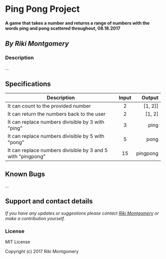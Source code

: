 # **Ping Pong Project**

#### A game that takes a number and returns a range of numbers with the words ping and pong scattered throughout, 08.18.2017

## _By Riki Montgomery_

### Description

_..._

## Specifications
| Description        | Input          | Output  |
| ------------- |:-------------:| -----:|
| It can count to the provided number      | 2 | [1, 2]] |
| It can return the numbers back to the user  | 2      |    [1, 2] |
| It can replace numbers divisible by 3 with "ping"      | 3      |   ping |
| It can replace numbers divisible by 5 with "pong" | 5      |    pong |
| It can replace numbers divisible by 3 and 5 with "pingpong" | 15      |    pingpong |

## Known Bugs

_..._

## Support and contact details

_If you have any updates or suggestions please contact [Riki Montgomery] or make a contribution yourself._

[Riki Montgomery]: mailto:mostriki820@gmail.com

### License

MIT License

Copyright (c) 2017 Riki Montgomery
